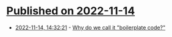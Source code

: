 # [Published on 2022-11-14](index.md)

* [2022-11-14, 14:32:21](https://lobste.rs/s/wstbnz/why_do_we_call_it_boilerplate_code) - [Why do we call it \"boilerplate code?\"](https://buttondown.email/hillelwayne/archive/why-do-we-call-it-boilerplate-code/)
